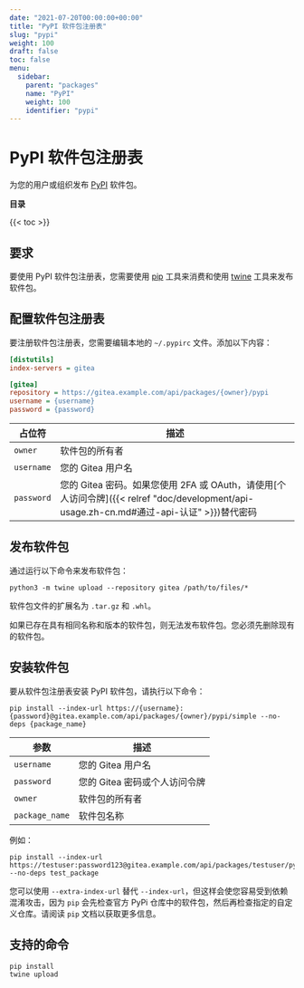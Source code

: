 ```yaml
---
date: "2021-07-20T00:00:00+00:00"
title: "PyPI 软件包注册表"
slug: "pypi"
weight: 100
draft: false
toc: false
menu:
  sidebar:
    parent: "packages"
    name: "PyPI"
    weight: 100
    identifier: "pypi"
---
```


# PyPI 软件包注册表

为您的用户或组织发布 [PyPI](https://pypi.org/) 软件包。

**目录**

{{< toc >}}

## 要求

要使用 PyPI 软件包注册表，您需要使用 [pip](https://pypi.org/project/pip/) 工具来消费和使用 [twine](https://pypi.org/project/twine/) 工具来发布软件包。

## 配置软件包注册表

要注册软件包注册表，您需要编辑本地的 `~/.pypirc` 文件。添加以下内容：

```ini
[distutils]
index-servers = gitea

[gitea]
repository = https://gitea.example.com/api/packages/{owner}/pypi
username = {username}
password = {password}
```

| 占位符     | 描述                                                                                                                                      |
| ---------- | ----------------------------------------------------------------------------------------------------------------------------------------- |
| `owner`    | 软件包的所有者                                                                                                                            |
| `username` | 您的 Gitea 用户名                                                                                                                         |
| `password` | 您的 Gitea 密码。如果您使用 2FA 或 OAuth，请使用[个人访问令牌]({{< relref "doc/development/api-usage.zh-cn.md#通过-api-认证" >}})替代密码 |

## 发布软件包

通过运行以下命令来发布软件包：

```shell
python3 -m twine upload --repository gitea /path/to/files/*
```

软件包文件的扩展名为 `.tar.gz` 和 `.whl`。

如果已存在具有相同名称和版本的软件包，则无法发布软件包。您必须先删除现有的软件包。

## 安装软件包

要从软件包注册表安装 PyPI 软件包，请执行以下命令：

```shell
pip install --index-url https://{username}:{password}@gitea.example.com/api/packages/{owner}/pypi/simple --no-deps {package_name}
```

| 参数           | 描述                          |
| -------------- | ----------------------------- |
| `username`     | 您的 Gitea 用户名             |
| `password`     | 您的 Gitea 密码或个人访问令牌 |
| `owner`        | 软件包的所有者                |
| `package_name` | 软件包名称                    |

例如：

```shell
pip install --index-url https://testuser:password123@gitea.example.com/api/packages/testuser/pypi/simple --no-deps test_package
```

您可以使用 `--extra-index-url` 替代 `--index-url`，但这样会使您容易受到依赖混淆攻击，因为 `pip` 会先检查官方 PyPi 仓库中的软件包，然后再检查指定的自定义仓库。请阅读 `pip` 文档以获取更多信息。

## 支持的命令

```
pip install
twine upload
```
